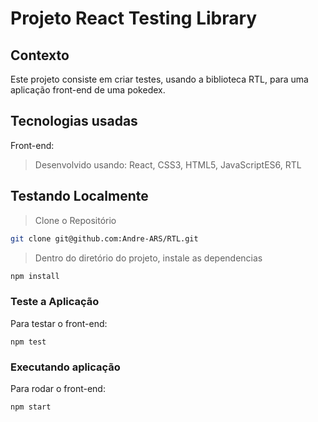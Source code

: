 # Projeto React Testing Library

## Contexto
Este projeto consiste em criar testes, usando a biblioteca RTL, para uma aplicação front-end de uma pokedex. 

## Tecnologias usadas

Front-end:
> Desenvolvido usando: React, CSS3, HTML5, JavaScriptES6, RTL

## Testando Localmente

> Clone o Repositório
```bash
git clone git@github.com:Andre-ARS/RTL.git
``` 
> Dentro do diretório do projeto, instale as dependencias
```bash
npm install
``` 
### Teste a Aplicação

Para testar o front-end:

```
npm test
```
### Executando aplicação

Para rodar o front-end:

```
npm start
```
